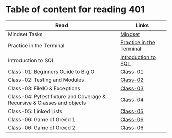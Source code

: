 

# Table of content for reading 401

| Read                                       | Links                                     |
| ------------------------------------------ | ----------------------------------------- |
| Mindset Tasks                              | [Mindset](./Mindset-Tasks.md)             |
| Practice in the Terminal                   | [Practice in the Terminal](./practice-in-the-Terminal.md)|
| Introduction to SQL                        | [Introduction to SQL](./Introduction-to-SQL.md)|
| Class-01: Beginners Guide to Big O         | [Class-01](./Class-01.md)                  |
| Class-02: Testing and Modules              | [Class-02](./Class-02.md)                  |
| Class-03: FileIO & Exceptions              | [Class-03](./Class-03.md)                  |
| Class-04: Pytest fixture and Coverage & Recursive & Classes and objects      | [Class-04](./Class-04.md)                  |
| Class-05: Linked Lists            | [Class-05](./Class-05.md)                  |
| Class-06: Game of Greed 1           | [Class-06](./Class-06.md)                  |
| Class-06: Game of Greed 2           | [Class-06](./Class-07.md)                  |
